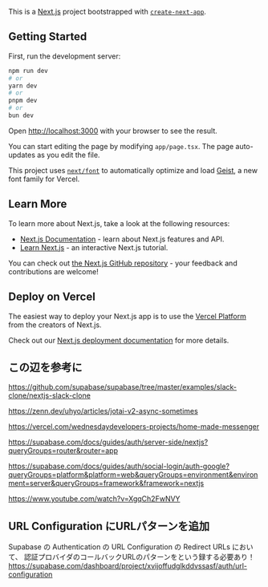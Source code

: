 This is a [Next.js](https://nextjs.org) project bootstrapped with [`create-next-app`](https://nextjs.org/docs/app/api-reference/cli/create-next-app).

## Getting Started

First, run the development server:

```bash
npm run dev
# or
yarn dev
# or
pnpm dev
# or
bun dev
```

Open [http://localhost:3000](http://localhost:3000) with your browser to see the result.

You can start editing the page by modifying `app/page.tsx`. The page auto-updates as you edit the file.

This project uses [`next/font`](https://nextjs.org/docs/app/building-your-application/optimizing/fonts) to automatically optimize and load [Geist](https://vercel.com/font), a new font family for Vercel.

## Learn More

To learn more about Next.js, take a look at the following resources:

- [Next.js Documentation](https://nextjs.org/docs) - learn about Next.js features and API.
- [Learn Next.js](https://nextjs.org/learn) - an interactive Next.js tutorial.

You can check out [the Next.js GitHub repository](https://github.com/vercel/next.js) - your feedback and contributions are welcome!

## Deploy on Vercel

The easiest way to deploy your Next.js app is to use the [Vercel Platform](https://vercel.com/new?utm_medium=default-template&filter=next.js&utm_source=create-next-app&utm_campaign=create-next-app-readme) from the creators of Next.js.

Check out our [Next.js deployment documentation](https://nextjs.org/docs/app/building-your-application/deploying) for more details.


## この辺を参考に
https://github.com/supabase/supabase/tree/master/examples/slack-clone/nextjs-slack-clone

https://zenn.dev/uhyo/articles/jotai-v2-async-sometimes

https://vercel.com/wednesdaydevelopers-projects/home-made-messenger

https://supabase.com/docs/guides/auth/server-side/nextjs?queryGroups=router&router=app

https://supabase.com/docs/guides/auth/social-login/auth-google?queryGroups=platform&platform=web&queryGroups=environment&environment=server&queryGroups=framework&framework=nextjs

https://www.youtube.com/watch?v=XgqCh2FwNVY

## URL Configuration にURLパターンを追加
Supabase の Authentication の URL Configuration の Redirect URLs において、
認証プロバイダのコールバックURLのパターンをという録する必要あり！
https://supabase.com/dashboard/project/xvijoffudglkddvssasf/auth/url-configuration
